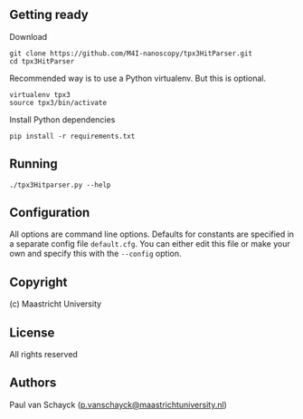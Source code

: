 ## Getting ready

Download

```
git clone https://github.com/M4I-nanoscopy/tpx3HitParser.git
cd tpx3HitParser
```

Recommended way is to use a Python virtualenv.  But this is optional.

```
virtualenv tpx3
source tpx3/bin/activate
```

Install Python dependencies

```
pip install -r requirements.txt
```

## Running

```
./tpx3Hitparser.py --help
```

## Configuration

All options are command line options. Defaults for constants are specified in a separate config file `default.cfg`. You can either
edit this file or make your own and specify this with the `--config` option.


## Copyright

(c) Maastricht University

## License

All rights reserved

## Authors

Paul van Schayck (p.vanschayck@maastrichtuniversity.nl)